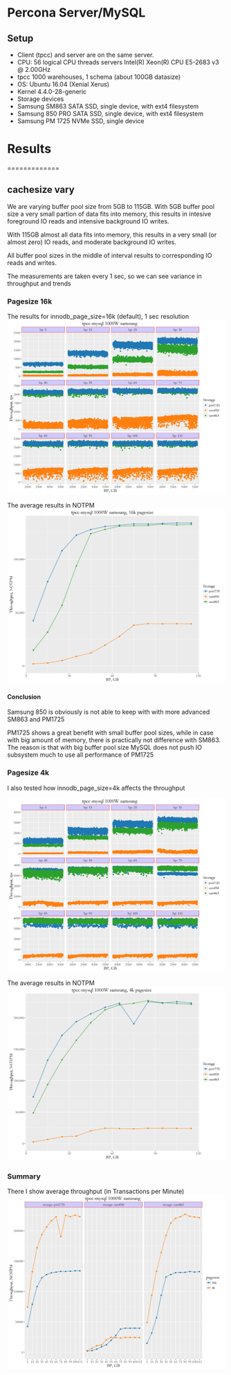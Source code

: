 Percona Server/MySQL
====================

Setup
-----

-   Client (tpcc) and server are on the same server.
-   CPU: 56 logical CPU threads servers Intel(R) Xeon(R) CPU E5-2683 v3 @ 2.00GHz
-   tpcc 1000 warehouses, 1 schema (about 100GB datasize)
-   OS: Ubuntu 16.04 (Xenial Xerus)
-   Kernel 4.4.0-28-generic
-   Storage devices
-   Samsung SM863 SATA SSD, single device, with ext4 filesystem
-   Samsung 850 PRO SATA SSD, single device, with ext4 filesystem
-   Samsung PM 1725 NVMe SSD, single device

Results
=======

=============

cachesize vary
--------------

We are varying buffer pool size from 5GB to 115GB. With 5GB buffer pool size a very small partion of data fits into memory, this results in intesive foreground IO reads and intensive background IO writes.

With 115GB almost all data fits into memory, this results in a very small (or almost zero) IO reads, and moderate background IO writes.

All buffer pool sizes in the middle of interval results to corresponding IO reads and writes.

The measurements are taken every 1 sec, so we can see variance in throughput and trends

### Pagesize 16k

The results for innodb\_page\_size=16k (default), 1 sec resolution ![](summary-tpcc-samsung_files/figure-markdown_github/unnamed-chunk-1-1.png)

The average results in NOTPM ![](summary-tpcc-samsung_files/figure-markdown_github/unnamed-chunk-2-1.png)

#### Conclusion

Samsung 850 is obviously is not able to keep with with more advanced SM863 and PM1725

PM1725 shows a great benefit with small buffer pool sizes, while in case with big amount of memory, there is practically not difference with SM863. The reason is that with big buffer pool size MySQL does not push IO subsystem much to use all performance of PM1725

### Pagesize 4k

I also tested how innodb\_page\_size=4k affects the throughput

![](summary-tpcc-samsung_files/figure-markdown_github/unnamed-chunk-3-1.png)

The average results in NOTPM ![](summary-tpcc-samsung_files/figure-markdown_github/unnamed-chunk-4-1.png)

### Summary

There I show average throughput (in Transactions per Minute) ![](summary-tpcc-samsung_files/figure-markdown_github/unnamed-chunk-5-1.png)
